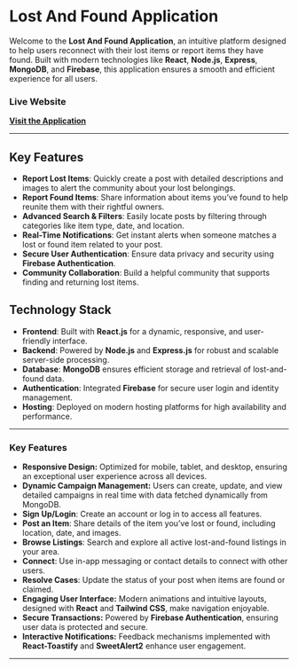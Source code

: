 # Lost And Found Application

Welcome to the **Lost And Found Application**, an intuitive platform designed to help users reconnect with their lost items or report items they have found. Built with modern technologies like **React**, **Node.js**, **Express**, **MongoDB**, and **Firebase**, this application ensures a smooth and efficient experience for all users.

### Live Website

[**Visit the Application**](https://lost-and-found-website-cdd79.web.app/)

---

## Key Features

- **Report Lost Items**: Quickly create a post with detailed descriptions and images to alert the community about your lost belongings.
- **Report Found Items**: Share information about items you’ve found to help reunite them with their rightful owners.
- **Advanced Search & Filters**: Easily locate posts by filtering through categories like item type, date, and location.
- **Real-Time Notifications**: Get instant alerts when someone matches a lost or found item related to your post.
- **Secure User Authentication**: Ensure data privacy and security using **Firebase Authentication**.
- **Community Collaboration**: Build a helpful community that supports finding and returning lost items.

## Technology Stack

- **Frontend**: Built with **React.js** for a dynamic, responsive, and user-friendly interface.
- **Backend**: Powered by **Node.js** and **Express.js** for robust and scalable server-side processing.
- **Database**: **MongoDB** ensures efficient storage and retrieval of lost-and-found data.
- **Authentication**: Integrated **Firebase** for secure user login and identity management.
- **Hosting**: Deployed on modern hosting platforms for high availability and performance.

---

### Key Features

- **Responsive Design:** Optimized for mobile, tablet, and desktop, ensuring an exceptional user experience across all devices.
- **Dynamic Campaign Management:** Users can create, update, and view detailed campaigns in real time with data fetched dynamically from MongoDB.
- **Sign Up/Login**: Create an account or log in to access all features.
- **Post an Item**: Share details of the item you’ve lost or found, including location, date, and images.
- **Browse Listings**: Search and explore all active lost-and-found listings in your area.
- **Connect**: Use in-app messaging or contact details to connect with other users.
- **Resolve Cases**: Update the status of your post when items are found or claimed.
- **Engaging User Interface:** Modern animations and intuitive layouts, designed with **React** and **Tailwind CSS**, make navigation enjoyable.
- **Secure Transactions:** Powered by **Firebase Authentication**, ensuring user data is protected and secure.
- **Interactive Notifications:** Feedback mechanisms implemented with **React-Toastify** and **SweetAlert2** enhance user engagement.

---


